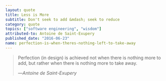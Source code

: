 ```yaml
---
layout: quote
title: Less is More
subtitle: Don't seek to add &mdash; seek to reduce
category: quote
topics: ["software engineering", "wisdom"]
attributed-to: Antoine de Saint-Exupery
published_date: "2016-06-23"
name: perfection-is-when-theres-nothing-left-to-take-away
---
```

> Perfection (in design) is achieved not when there is nothing more to add, but
> rather when there is nothing more to take away.
>
> &mdash;<cite>Antoine de Saint-Exupery</cite>

